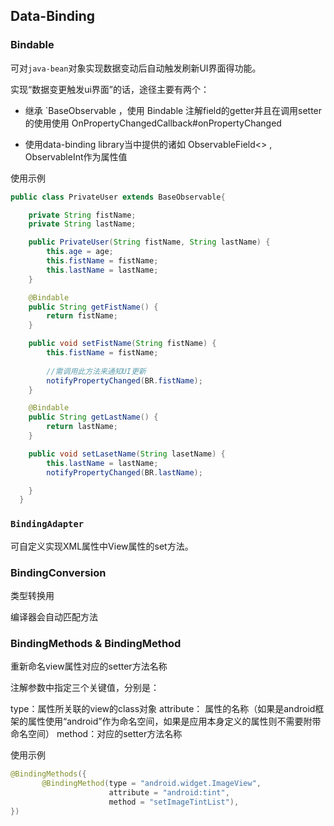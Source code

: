 ## Data-Binding

### Bindable

可对`java-bean`对象实现数据变动后自动触发刷新UI界面得功能。

实现“数据变更触发ui界面”的话，途径主要有两个：

* 继承 `BaseObservable ，使用 Bindable 注解field的getter并且在调用setter的使用使用 OnPropertyChangedCallback#onPropertyChanged

* 使用data-binding library当中提供的诸如 ObservableField<> , ObservableInt作为属性值

使用示例

```java
public class PrivateUser extends BaseObservable{

    private String fistName;
    private String lastName;

    public PrivateUser(String fistName, String lastName) {
        this.age = age;
        this.fistName = fistName;
        this.lastName = lastName;
    }

    @Bindable
    public String getFistName() {
        return fistName;
    }

    public void setFistName(String fistName) {
        this.fistName = fistName;
        
        //需调用此方法来通知UI更新
        notifyPropertyChanged(BR.fistName);
    }

    @Bindable
    public String getLastName() {
        return lastName;
    }

    public void setLasetName(String lasetName) {
        this.lastName = lastName;
        notifyPropertyChanged(BR.lastName);

    }
  }
```


### `BindingAdapter`

可自定义实现XML属性中View属性的set方法。

### BindingConversion

类型转换用

编译器会自动匹配方法

### BindingMethods & BindingMethod


重新命名view属性对应的setter方法名称

注解参数中指定三个关键值，分别是：

type：属性所关联的view的class对象
attribute： 属性的名称（如果是android框架的属性使用“android”作为命名空间，如果是应用本身定义的属性则不需要附带命名空间）
method：对应的setter方法名称

使用示例

```java
@BindingMethods({
       @BindingMethod(type = "android.widget.ImageView",
                      attribute = "android:tint",
                      method = "setImageTintList"),
})
```
